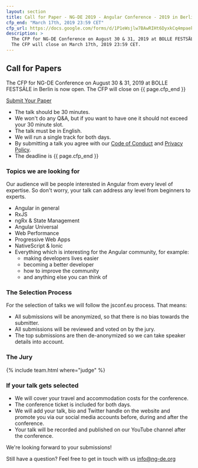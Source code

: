 ```yaml
---
layout: section
title: Call for Paper - NG-DE 2019 - Angular Conference - 2019 in Berlin
cfp_end: "March 17th, 2019 23:59 CET"
cfp_url: https://docs.google.com/forms/d/1P1eWsjlw7BAwRIHt6DyxkCq4mpaek_2aM8rtiF0D7pg
description: >
  The CFP for NG-DE Conference on August 30 & 31, 2019 at BOLLE FESTSÄLE in Berlin is now open. 
  The CFP will close on March 17th, 2019 23:59 CET.
---
```


## Call for Papers

The CFP for NG-DE Conference on August 30 & 31, 2019 at BOLLE FESTSÄLE in Berlin is now open. 
The CFP will close on {{ page.cfp_end }}

<div class="cfp">
  <div class="cfp__cta">
    <a class="button button--xlarge" href="{{ page.cfp_url }}" target="_blank" rel="nofollow noopener">
      <span class="button__scale">Submit Your Paper</span>
    </a>
  </div>
</div>

- The talk should be 30 minutes.
- We won't do any Q&A, but if you want to have one it should not exceed your 30 minute slot.
- The talk must be in English.
- We will run a single track for both days.
- By submitting a talk you agree with our [Code of Conduct](/code-of-conduct/) and [Privacy Policy](/privacy-policy/).
- The deadline is {{ page.cfp_end }}

### Topics we are looking for

Our audience will be people interested in Angular from every level of expertise. So don't worry, your talk can address any level from beginners to experts.

- Angular in general
- RxJS
- ngRx & State Management
- Angular Universal
- Web Performance
- Progressive Web Apps
- NativeScript & Ionic
- Everything which is interesting for the Angular community, for example:
  - making developers lives easier
  - becoming a better developer
  - how to improve the community
  - and anything else you can think of

### The Selection Process

For the selection of talks we will follow the jsconf.eu process. That means:

- All submissions will be anonymized, so that there is no bias towards the submitter.
- All submissions will be reviewed and voted on by the jury.
- The top submissions are then de-anonymized so we can take speaker details into account.

### The Jury

{% include team.html where="judge" %}

### If your talk gets selected

- We will cover your travel and accommodation costs for the conference.
- The conference ticket is included for both days.
- We will add your talk, bio and Twitter handle on the website and promote you via our social media accounts before, during and after the conference.
- Your talk will be recorded and published on our YouTube channel after the conference.

We're looking forward to your submissions!

Still have a question? 
Feel free to get in touch with us [info@ng-de.org](mailto:info@ng-de.org)

